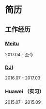 # 简历

## 工作经历
### [Meitu](meitu/README.md)
2017.04 - 至今

### [DJI](dji/README.md)
2016.07 - 2017.03

### Huawei （实习）
2015.07 - 2015.09
